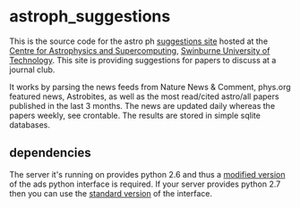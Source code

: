 # astroph_suggestions

This is the source code for the astro ph [suggestions site](http://astronomy.swin.edu.au/~soslowski/astroph/) hosted at the [Centre for Astrophysics and Supercomputing](http://astronomy.swin.edu.au/), [Swinburne University of Technology](http://www.swinburne.edu.au/). This site is providing suggestions for papers to discuss at a journal club.

It works by parsing the news feeds from Nature News & Comment, phys.org featured news, Astrobites, as well as the most read/cited astro/all papers published in the last 3 months. The news are updated daily whereas the papers weekly, see crontable. The results are stored in simple sqlite databases.

## dependencies

The server it's running on provides python 2.6 and thus a [modified version](https://github.com/sosl/ads) of the ads python interface is required. If your server provides python 2.7 then you can use the [standard version](https://github.com/andycasey/ads) of the interface.
